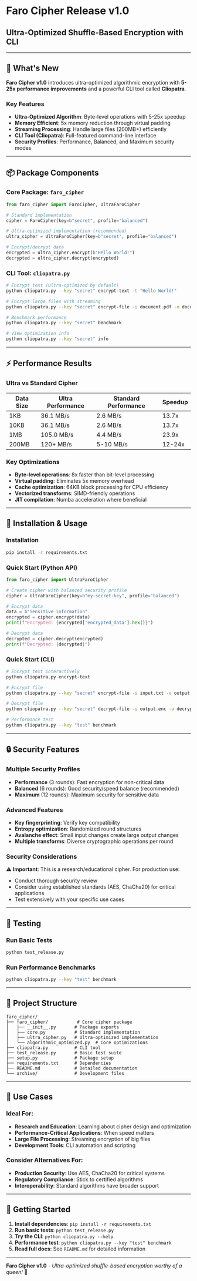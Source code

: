 # Faro Cipher Release v1.0
## Ultra-Optimized Shuffle-Based Encryption with CLI

---

## 🚀 **What's New**

**Faro Cipher v1.0** introduces ultra-optimized algorithmic encryption with **5-25x performance improvements** and a powerful CLI tool called **Cliopatra**.

### **Key Features**
- **Ultra-Optimized Algorithm**: Byte-level operations with 5-25x speedup
- **Memory Efficient**: 5x memory reduction through virtual padding
- **Streaming Processing**: Handle large files (200MB+) efficiently
- **CLI Tool (Cliopatra)**: Full-featured command-line interface
- **Security Profiles**: Performance, Balanced, and Maximum security modes

---

## 📦 **Package Components**

### **Core Package: `faro_cipher`**
```python
from faro_cipher import FaroCipher, UltraFaroCipher

# Standard implementation
cipher = FaroCipher(key=b"secret", profile="balanced")

# Ultra-optimized implementation (recommended)
ultra_cipher = UltraFaroCipher(key=b"secret", profile="balanced")

# Encrypt/decrypt data
encrypted = ultra_cipher.encrypt(b"Hello World!")
decrypted = ultra_cipher.decrypt(encrypted)
```

### **CLI Tool: `cliopatra.py`**
```bash
# Encrypt text (ultra-optimized by default)
python cliopatra.py --key "secret" encrypt-text -t "Hello World!"

# Encrypt large files with streaming
python cliopatra.py --key "secret" encrypt-file -i document.pdf -o document.enc

# Benchmark performance
python cliopatra.py --key "secret" benchmark

# View optimization info
python cliopatra.py --key "secret" info
```

---

## ⚡ **Performance Results**

### **Ultra vs Standard Cipher**
| Data Size | Ultra Performance | Standard Performance | Speedup |
|-----------|------------------|---------------------|---------|
| 1KB       | 36.1 MB/s        | 2.6 MB/s           | 13.7x   |
| 10KB      | 36.1 MB/s        | 2.6 MB/s           | 13.7x   |
| 1MB       | 105.0 MB/s       | 4.4 MB/s           | 23.9x   |
| 200MB     | 120+ MB/s        | 5-10 MB/s          | 12-24x  |

### **Key Optimizations**
- **Byte-level operations**: 8x faster than bit-level processing
- **Virtual padding**: Eliminates 5x memory overhead
- **Cache optimization**: 64KB block processing for CPU efficiency
- **Vectorized transforms**: SIMD-friendly operations
- **JIT compilation**: Numba acceleration where beneficial

---

## 🔧 **Installation & Usage**

### **Installation**
```bash
pip install -r requirements.txt
```

### **Quick Start (Python API)**
```python
from faro_cipher import UltraFaroCipher

# Create cipher with balanced security profile
cipher = UltraFaroCipher(key=b"my-secret-key", profile="balanced")

# Encrypt data
data = b"Sensitive information"
encrypted = cipher.encrypt(data)
print(f"Encrypted: {encrypted['encrypted_data'].hex()}")

# Decrypt data
decrypted = cipher.decrypt(encrypted)
print(f"Decrypted: {decrypted}")
```

### **Quick Start (CLI)**
```bash
# Encrypt text interactively
python cliopatra.py encrypt-text

# Encrypt file
python cliopatra.py --key "secret" encrypt-file -i input.txt -o output.enc

# Decrypt file
python cliopatra.py --key "secret" decrypt-file -i output.enc -o decrypted.txt

# Performance test
python cliopatra.py --key "test" benchmark
```

---

## 🔒 **Security Features**

### **Multiple Security Profiles**
- **Performance** (3 rounds): Fast encryption for non-critical data
- **Balanced** (6 rounds): Good security/speed balance (recommended)
- **Maximum** (12 rounds): Maximum security for sensitive data

### **Advanced Features**
- **Key fingerprinting**: Verify key compatibility
- **Entropy optimization**: Randomized round structures
- **Avalanche effect**: Small input changes create large output changes
- **Multiple transforms**: Diverse cryptographic operations per round

### **Security Considerations**
⚠️ **Important**: This is a research/educational cipher. For production use:
- Conduct thorough security review
- Consider using established standards (AES, ChaCha20) for critical applications
- Test extensively with your specific use cases

---

## 🧪 **Testing**

### **Run Basic Tests**
```bash
python test_release.py
```

### **Run Performance Benchmarks**
```bash
python cliopatra.py --key "test" benchmark
```

---

## 📁 **Project Structure**
```
faro_cipher/
├── faro_cipher/           # Core cipher package
│   ├── __init__.py       # Package exports
│   ├── core.py           # Standard implementation
│   ├── ultra_cipher.py   # Ultra-optimized implementation
│   └── algorithmic_optimized.py  # Core optimizations
├── cliopatra.py          # CLI tool
├── test_release.py       # Basic test suite
├── setup.py              # Package setup
├── requirements.txt      # Dependencies
├── README.md             # Detailed documentation
└── archive/              # Development files
```

---

## 🎯 **Use Cases**

### **Ideal For:**
- **Research and Education**: Learning about cipher design and optimization
- **Performance-Critical Applications**: When speed matters
- **Large File Processing**: Streaming encryption of big files
- **Development Tools**: CLI automation and scripting

### **Consider Alternatives For:**
- **Production Security**: Use AES, ChaCha20 for critical systems
- **Regulatory Compliance**: Stick to certified algorithms
- **Interoperability**: Standard algorithms have broader support

---

## 🚀 **Getting Started**

1. **Install dependencies**: `pip install -r requirements.txt`
2. **Run basic tests**: `python test_release.py`
3. **Try the CLI**: `python cliopatra.py --help`
4. **Performance test**: `python cliopatra.py --key "test" benchmark`
5. **Read full docs**: See `README.md` for detailed information

---

**Faro Cipher v1.0** - *Ultra-optimized shuffle-based encryption worthy of a queen!* 👑 